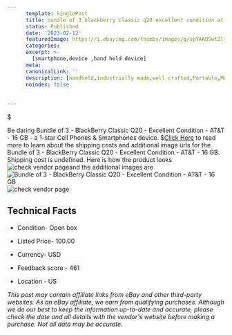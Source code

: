 ```yaml
---
      template: SinglePost
      title: bundle of 3 blackberry classic q20 excellent condition at t 16 gb
      status: Published
      date: '2023-02-12'
      featuredImage: https://i.ebayimg.com/thumbs/images/g/spYAAOSwtZlj4IA8/s-l225.jpg
      categories: 
      excerpt: >-
        [smartphone,device ,hand held device]
      meta:
      canonicalLink: ''
      description: [handheld,industrially made,well crafted,Portable,Mobile,Compact,Convenient,Lightweight,Maneuverable,Man-portable,Miniature,Carriable,Hand-held,Light,Holdable,Transportable,Mobile device,Pocket-sized,On-the-go,Wireless,Cordless,Compact size,Convenient size, smartphone,device ,hand held device]
      noindex: false
      
        
---
```

$

Be daring Bundle of 3 - BlackBerry Classic Q20 - Excellent Condition - AT&T - 16 GB - a 1-star Cell Phones & Smartphones device.
$[Click Here](https://www.ebay.com/itm/234887245627?hash=item36b05eef3b%3Ag%3AspYAAOSwtZlj4IA8&mkevt=1&mkcid=1&mkrid=711-53200-19255-0&campid=%253CePNCampaignId%253E&customid=%253CreferenceId%253E&toolid=10049) to read more to learn about the shipping costs and additional image urls for the Bundle of 3 - BlackBerry Classic Q20 - Excellent Condition - AT&T - 16 GB. Shipping cost is undefined. Here is how the product looks ![check vendor page](https://i.ebayimg.com/thumbs/images/g/spYAAOSwtZlj4IA8/s-l225.jpg)and the additional images are![Bundle of 3 - BlackBerry Classic Q20 - Excellent Condition - AT&T - 16 GB](https://i.ebayimg.com/images/g/spYAAOSwtZlj4IA8/s-l1600.jpg)![check vendor page](https://origin-galleryplus.ebayimg.com/ws/web/234887245627_2_0_1/225x225.jpg,https://origin-galleryplus.ebayimg.com/ws/web/234887245627_3_0_1/225x225.jpg,https://origin-galleryplus.ebayimg.com/ws/web/234887245627_4_0_1/225x225.jpg,https://origin-galleryplus.ebayimg.com/ws/web/234887245627_5_0_1/225x225.jpg,https://origin-galleryplus.ebayimg.com/ws/web/234887245627_6_0_1/225x225.jpg,https://origin-galleryplus.ebayimg.com/ws/web/234887245627_7_0_1/225x225.jpg,https://origin-galleryplus.ebayimg.com/ws/web/234887245627_8_0_1/225x225.jpg,https://origin-galleryplus.ebayimg.com/ws/web/234887245627_9_0_1/225x225.jpg)



 ## Technical Facts 



     
      

 - Condition- Open box 


      

 - Listed Price- 100.00 


      

 - Currency- USD 


      

 - Feedback score - 461 


      

 - Location - US 


      
      

 *_This post may contain affiliate links from eBay and other third-party websites. As an eBay affiliate, we earn from qualifying purchases. Although we do our best to keep the information up-to-date and accurate, please check the date and all details with the vendor's website before making a purchase. Not all data may be accurate._*






